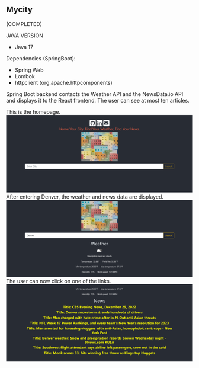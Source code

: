 ## Mycity
(COMPLETED)

JAVA VERSION
* Java 17

Dependencies (SpringBoot):
* Spring Web
* Lombok
* httpclient (org.apache.httpcomponents)

Spring Boot backend contacts the Weather API and the 
NewsData.io API and displays it to the React frontend. 
The user can see at most ten articles.

This is the homepage.
![home](public/images/screenshot1.png)
After entering Denver, the weather and news data are displayed.
![home](public/images/screenshot2.png)
The user can now click on one of the links.
![home](public/images/screenshot3.png)
